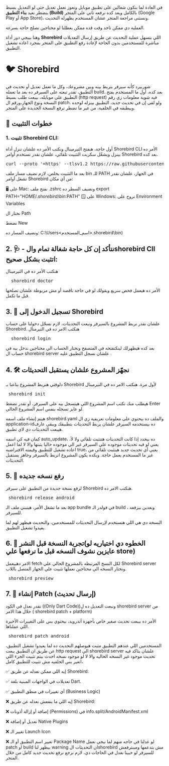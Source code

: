 في العادة لما بنكون شغالين على تطبيق موبايل ونعوز نعمل تعديل  حتى لو التعديل بسيط  بنضطر نعيد **بناء التطبيق (Build)** بالكامل وبعد كده نرفعه تاني على المتجر (Google Play أو App Store)، ونستنى مراجعة المتجر عشان المستخدم يظهرله التحديث.

العملية دي ممكن تاخد وقت فده ممكن يعطلنا لو محتاجين نصلح حاجة بسرعة.

وهنا بييجي دور أداة **Shorebird** اللي بتسهل عملية التحديث عن طريق إرسال التعديلات مباشرة للمستخدمين بدون الحاجة لإعادة رفع التطبيق على المتجر بمجرد اعاده تشغيل التطبيق.

# 🐦 Shorebird 
شوربيرد كأنه سيرفر بتربط بينه وبين مشروعك، وكل ما تعمل تعديل أو تحديث في التطبيق، تقدر تبعته على السيرفر ده بعد ما تعمله build.
بعد كده، أول ما المستخدم يفتح التطبيق على موبايله، بيبعت طلب بسيط (http request) فيه شوية معلومات زي رقم النسخة ونوع الجهاز،ورقم ال patch.
ولو لقى إن في تحديث جديد، التطبيق بينزله لوحده وبيطبقه في الخلفية، من غير ما تضطر ترفع النسخة الجديدة على المتجر.


## 🔧 خطوات التثبيت

### 1. تثبيت Shorebird CLI:
أول حاجة، هنفتح التيرمينال ونكتب الأمر ده علشان ننزل أداة Shorebird CLI
الأمر ده بينزل ويشغّل سكربت التثبيت تلقائي، علشان نقدر نستخدم أوامر Shorebird بعد كده.

<pre>curl --proto '=https' --tlsv1.2 https://raw.githubusercontent.com/shorebirdtech/install/main/install.sh -sSf | bash)</pre>

بعد ما التثبيت يخلص، لازم نضيف مسار ملف bin للـ PATH في الجهاز، علشان نقدر نشغل أوامر Shorebird من أي مكان:

🖥️ على Mac:
نفتح ملف .zshrc  ونضيف السطر ده
export PATH="$HOME/.shorebird/bin:$PATH"
🪟 على Windows:
نروح على Environment Variables

نختار ال Path

نضغط New

ونضيف المسار ده:
C:\Users\<اسم_المستخدم>\.shorebird\bin)




## 2. 🩺 -  نتأكد إن كل حاجة شغالة  تمام والshorebird ClI اتثبت بشكل صحيح: 
هنكتب الأمر ده في التيرمينال
<pre>  shorebird doctor  </pre>
الأمر ده هيعمل فحص سريع ويقولك لو في حاجة ناقصة أو مش مزبوطة علشان تصلحها قبل ما تكمل.







## 3. 🔑 تسجيل الدخول إلى Shorebird

علشان نقدر نربط المشروع بالسيرفر ونبعت التحديثات، لازم نسجّل دخولنا على حساب Shorebird.
 هنكتب الامر ده في التيرمنال
<pre>  shorebird login </pre>
بعد كده هيظهرلك لينكنفتحه في المتصفح ونختار الحساب الي محتاجين ندخل بيه في حساب ال shorebird server علشان نسجل التطبيق عليه .




## 4. 🛠️ نجهّز المشروع علشان يستقبل التحديثات
دلوقتي هنربط المشروع بتاعنا بـ Shorebird لأول مرة.
هنكتب الامر ده في التيرمينال
<pre> shorebird init </pre>

هيطلب منك تكتب اسم المشروع اللي هيتسجل بيه على السيرفر، أو تقدر تضغط Enter لو عايز تسجله بنفس اسم المشروع الحالي.

هيتم إنشاء ملف اسمه shorebird.yaml والملف ده بيحتوي على معلومات تعريفية زي ال application-idده بيستخدمه السيرفر علشان يربط التحديثات بتطبيقك ويبقي عارف هيبعت التحديثات دي لاي تطبيق.

كمان فيه كي اسمه auto_update، ده بيحدد إذا كانت التحديثات هتتثبت تلقائي ولا لأ، يعني لو فيه تحديثات موجوده علي السيرفر غير الي موجوده حاليا يثبتها والا لا لما اعمل اعاده تشغيل للتطبيق وقيمته الافتراضيه true، يعني أي تحديث جديد هيتثبت تلقائي من غير ما المستخدم يعمل حاجة.
وبكده يكون المشروع اتربط بالسيرفر وجاهز يستقبل التحديثات.




## 5. 🚀 رفع نسخه جديده

لرفع نسخة جديدة من التطبيق  على سيرفر Shorebird هنكتب الامر ده.

<pre> shorebird release android </pre>

بعد ما تشغل الأمر، هيتبني ملف الـ app bundle في فولدر الـ build ، وبعدين بيرفعه للسيرفر.

النسخة دي هي اللي هتستخدم لإرسال التحديثات للمستخدمين، والتحديث هيظهر لهم لما يعيدوا تشغيل التطبيق.


## 6. 👀 تجربة النسخة قبل النشر(الخطوه دي اختياريه لو عايزين نشوف النسخه قبل ما نرفعها علي store)

 الامر دهبيعمل fetch لكل النسخ المرتبطه بالمشروع الحالي علي Shorebird server ونختار النسخه الي محتاجين نعملها تثبيت  علي الجهاز المتصل باللاب. 
 <pre> shorebird preview </pre>



## 7. 🚀 إنشاء Patch (إرسال تحديث)
نقدر نعدل في الكود ((Only Dart Code))ونبعت التعديل ده ل shorebird server من خلال هذا الامر ( shorebird patch + platform)

الأمر ده بيبعت تحديث صغير خاص بأجهزة أندرويد، بيحتوي بس على التغييرات الأخيرة اللي عملناها.

<pre> shorebird patch android </pre>


المستخدمين اللي عندهم التطبيق مثبت هيوصلهم التحديث ده لما يعيدوا تشغيل التطبيق،  عن طريق ان التطبيق يبعت http request  الي shorebird server علشان يتاكد فيه تحديث موجود غير النسخه الحاليه والا لا لو موجود نسخه احدث بيتم تثبيت الجزء اللي اتغير بس الخلفيه مش  تثبيت للتطبيق كامل، 


✅ إيه اللي ممكن نعدله عن طريق Shorebird:

✅ تعديلات في الواجهات المبنية بلغة Dart.

✅ أي تغييرات في منطق التطبيق (Business Logic)



❌ إيه اللي ما ينفعش نعدله عن طريق Shorebird:

❌ إضافة أو إزالة أذونات (Permissions) في info.split/AndroidManifest.xml

❌ تعديل أو إضافة Native Plugins

❌ تغيير الـ Launch Icon

❌ تغيير اسم التطبيق أو الـ Package Name
لو عدلنا في حاجه منهم لما نيجي نعمل patch او build بيظهر لنا warning ان التحديثات الshorebird مش بتدعمها ومببترفعش للسيرفر
لو حبينا نعدل في الحاجات دي، لازم نرجع نرفع تحديث جديد كامل من خلال المتجر.

























